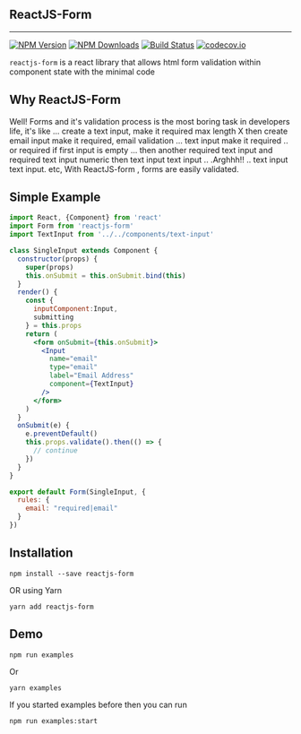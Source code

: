 ## ReactJS-Form 

---

[![NPM Version](https://img.shields.io/npm/v/reactjs-form.svg?style=flat)](https://www.npmjs.com/package/reactjs-form)   [![NPM Downloads](https://img.shields.io/npm/dm/reactjs-form.svg?style=flat)](https://www.npmjs.com/package/reactjs-form)   [![Build Status](https://img.shields.io/travis/skmail/reactjs-form/master.svg?style=flat)](https://travis-ci.org/skmail/reactjs-form)   [![codecov.io](https://codecov.io/gh/skmail/reactjs-form/branch/master/graph/badge.svg)](https://codecov.io/gh/skmail/reactjs-form)

`reactjs-form` is a react library that allows html form validation within component state with the minimal code

## Why ReactJS-Form

Well! Forms and it's validation process is the most boring task in  developers life, it's like ...  create a text input, make it required max length X  then create email input make it required, email validation ... text input make  it required .. or required if first input is empty ... then another required text input and required text input numeric then  text input text input .. .Arghhh!! .. text input text input. etc, With ReactJS-form , forms are easily validated.

## Simple Example

```jsx
import React, {Component} from 'react'
import Form from 'reactjs-form'
import TextInput from '../../components/text-input'

class SingleInput extends Component {
  constructor(props) {
    super(props)
    this.onSubmit = this.onSubmit.bind(this)
  }
  render() {
    const {
      inputComponent:Input,
      submitting
    } = this.props
    return (
      <form onSubmit={this.onSubmit}>
        <Input
          name="email"
          type="email"
          label="Email Address"
          component={TextInput}
        /> 
      </form>
    )
  }
  onSubmit(e) {
    e.preventDefault()
    this.props.validate().then(() => {
      // continue
    })
  }
}

export default Form(SingleInput, { 
  rules: {
    email: "required|email"
  }
})
```

## Installation

`npm install --save reactjs-form`

OR using Yarn

`yarn add reactjs-form`

## Demo

`npm run examples`

Or

`yarn examples`

If you started examples before then you can run

`npm run examples:start`
